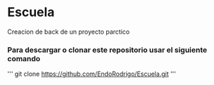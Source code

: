 # Escuela
Creacion de back de un proyecto parctico

### Para descargar o clonar este repositorio usar el siguiente comando
'''
git clone https://github.com/EndoRodrigo/Escuela.git
'''

